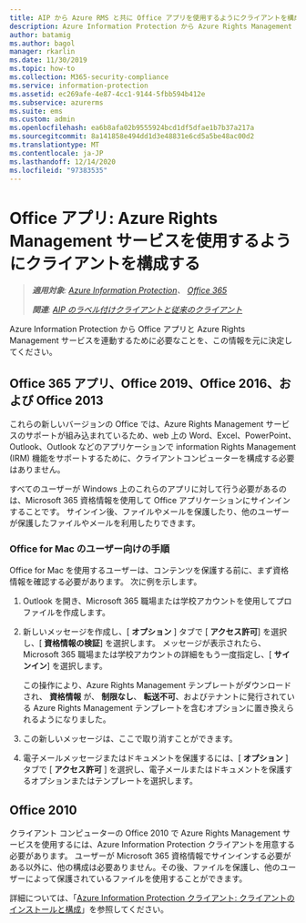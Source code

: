 ```yaml
---
title: AIP から Azure RMS と共に Office アプリを使用するようにクライアントを構成する
description: Azure Information Protection から Azure Rights Management サービスを使用する Office アプリケーションを構成するための、管理者向けの情報と手順です。
author: batamig
ms.author: bagol
manager: rkarlin
ms.date: 11/30/2019
ms.topic: how-to
ms.collection: M365-security-compliance
ms.service: information-protection
ms.assetid: ec269afe-4e87-4cc1-9144-5fbb594b412e
ms.subservice: azurerms
ms.suite: ems
ms.custom: admin
ms.openlocfilehash: ea6b8afa02b9555924bcd1df5dfae1b7b37a217a
ms.sourcegitcommit: 8a141858e494dd1d3e48831e6cd5a5be48ac00d2
ms.translationtype: MT
ms.contentlocale: ja-JP
ms.lasthandoff: 12/14/2020
ms.locfileid: "97383535"
---
```

# <a name="office-apps-configuration-for-clients-to-use-the-azure-rights-management-service"></a>Office アプリ: Azure Rights Management サービスを使用するようにクライアントを構成する

>***適用対象**: [Azure Information Protection](https://azure.microsoft.com/pricing/details/information-protection)、 [Office 365](https://download.microsoft.com/download/E/C/F/ECF42E71-4EC0-48FF-AA00-577AC14D5B5C/Azure_Information_Protection_licensing_datasheet_EN-US.pdf)*
>
>***関連**: [AIP のラベル付けクライアントと従来のクライアント](faqs.md#whats-the-difference-between-the-azure-information-protection-classic-and-unified-labeling-clients)*


Azure Information Protection から Office アプリと Azure Rights Management サービスを連動するために必要なことを、この情報を元に決定してください。

## <a name="office-365-apps-office-2019-office-2016-and-office-2013"></a>Office 365 アプリ、Office 2019、Office 2016、および Office 2013

これらの新しいバージョンの Office では、Azure Rights Management サービスのサポートが組み込まれているため、web 上の Word、Excel、PowerPoint、Outlook、Outlook などのアプリケーションで information Rights Management (IRM) 機能をサポートするために、クライアントコンピューターを構成する必要はありません。 

すべてのユーザーが Windows 上のこれらのアプリに対して行う必要があるのは、Microsoft 365 資格情報を使用して Office アプリケーションにサインインすることです。 サインイン後、ファイルやメールを保護したり、他のユーザーが保護したファイルやメールを利用したりできます。

### <a name="user-instructions-for-office-for-mac"></a>Office for Mac のユーザー向けの手順

Office for Mac を使用するユーザーは、コンテンツを保護する前に、まず資格情報を確認する必要があります。 次に例を示します。

1. Outlook を開き、Microsoft 365 職場または学校アカウントを使用してプロファイルを作成します。 

2. 新しいメッセージを作成し、[ **オプション** ] タブで [ **アクセス許可**] を選択し、[ **資格情報の検証**] を選択します。 メッセージが表示されたら、Microsoft 365 職場または学校アカウントの詳細をもう一度指定し、[ **サインイン**] を選択します。
    
    この操作により、Azure Rights Management テンプレートがダウンロードされ、 **資格情報** が、 **制限なし**、 **転送不可**、およびテナントに発行されている Azure Rights Management テンプレートを含むオプションに置き換えられるようになりました。 

3. この新しいメッセージは、ここで取り消すことができます。

4. 電子メールメッセージまたはドキュメントを保護するには、[ **オプション** ] タブで [ **アクセス許可** ] を選択し、電子メールまたはドキュメントを保護するオプションまたはテンプレートを選択します。

## <a name="office-2010"></a>Office 2010

クライアント コンピューターの Office 2010 で Azure Rights Management サービスを使用するには、Azure Information Protection クライアントを用意する必要があります。 ユーザーが Microsoft 365 資格情報でサインインする必要がある以外に、他の構成は必要ありません。その後、ファイルを保護し、他のユーザーによって保護されているファイルを使用することができます。

詳細については、「[Azure Information Protection クライアント: クライアントのインストールと構成](configure-client.md)」を参照してください。

